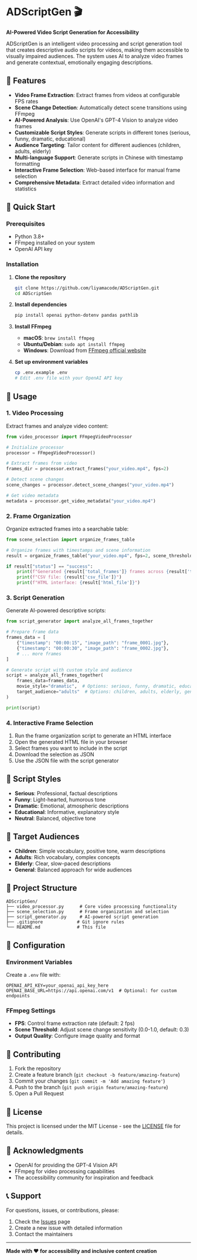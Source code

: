 # ADScriptGen 🎬

**AI-Powered Video Script Generation for Accessibility**

ADScriptGen is an intelligent video processing and script generation tool that creates descriptive audio scripts for videos, making them accessible to visually impaired audiences. The system uses AI to analyze video frames and generate contextual, emotionally engaging descriptions.

## 🌟 Features

- **Video Frame Extraction**: Extract frames from videos at configurable FPS rates
- **Scene Change Detection**: Automatically detect scene transitions using FFmpeg
- **AI-Powered Analysis**: Use OpenAI's GPT-4 Vision to analyze video frames
- **Customizable Script Styles**: Generate scripts in different tones (serious, funny, dramatic, educational)
- **Audience Targeting**: Tailor content for different audiences (children, adults, elderly)
- **Multi-language Support**: Generate scripts in Chinese with timestamp formatting
- **Interactive Frame Selection**: Web-based interface for manual frame selection
- **Comprehensive Metadata**: Extract detailed video information and statistics

## 🚀 Quick Start

### Prerequisites

- Python 3.8+
- FFmpeg installed on your system
- OpenAI API key

### Installation

1. **Clone the repository**
   ```bash
   git clone https://github.com/liyamacode/ADScriptGen.git
   cd ADScriptGen
   ```

2. **Install dependencies**
   ```bash
   pip install openai python-dotenv pandas pathlib
   ```

3. **Install FFmpeg**
   - **macOS**: `brew install ffmpeg`
   - **Ubuntu/Debian**: `sudo apt install ffmpeg`
   - **Windows**: Download from [FFmpeg official website](https://ffmpeg.org/download.html)

4. **Set up environment variables**
   ```bash
   cp .env.example .env
   # Edit .env file with your OpenAI API key
   ```

## 📖 Usage

### 1. Video Processing

Extract frames and analyze video content:

```python
from video_processor import FFmpegVideoProcessor

# Initialize processor
processor = FFmpegVideoProcessor()

# Extract frames from video
frames_dir = processor.extract_frames("your_video.mp4", fps=2)

# Detect scene changes
scene_changes = processor.detect_scene_changes("your_video.mp4")

# Get video metadata
metadata = processor.get_video_metadata("your_video.mp4")
```

### 2. Frame Organization

Organize extracted frames into a searchable table:

```python
from scene_selection import organize_frames_table

# Organize frames with timestamps and scene information
result = organize_frames_table("your_video.mp4", fps=2, scene_threshold=0.3)

if result["status"] == "success":
    print(f"Generated {result['total_frames']} frames across {result['total_scenes']} scenes")
    print(f"CSV file: {result['csv_file']}")
    print(f"HTML interface: {result['html_file']}")
```

### 3. Script Generation

Generate AI-powered descriptive scripts:

```python
from script_generator import analyze_all_frames_together

# Prepare frame data
frames_data = [
    {"timestamp": "00:00:15", "image_path": "frame_0001.jpg"},
    {"timestamp": "00:00:30", "image_path": "frame_0002.jpg"},
    # ... more frames
]

# Generate script with custom style and audience
script = analyze_all_frames_together(
    frames_data=frames_data,
    movie_style="dramatic",  # Options: serious, funny, dramatic, educational, neutral
    target_audience="adults"  # Options: children, adults, elderly, general
)

print(script)
```

### 4. Interactive Frame Selection

1. Run the frame organization script to generate an HTML interface
2. Open the generated HTML file in your browser
3. Select frames you want to include in the script
4. Download the selection as JSON
5. Use the JSON file with the script generator

## 🎨 Script Styles

- **Serious**: Professional, factual descriptions
- **Funny**: Light-hearted, humorous tone
- **Dramatic**: Emotional, atmospheric descriptions
- **Educational**: Informative, explanatory style
- **Neutral**: Balanced, objective tone

## 👥 Target Audiences

- **Children**: Simple vocabulary, positive tone, warm descriptions
- **Adults**: Rich vocabulary, complex concepts
- **Elderly**: Clear, slow-paced descriptions
- **General**: Balanced approach for wide audiences

## 📁 Project Structure

```
ADScriptGen/
├── video_processor.py      # Core video processing functionality
├── scene_selection.py      # Frame organization and selection
├── script_generator.py     # AI-powered script generation
├── .gitignore             # Git ignore rules
└── README.md              # This file
```

## 🔧 Configuration

### Environment Variables

Create a `.env` file with:

```env
OPENAI_API_KEY=your_openai_api_key_here
OPENAI_BASE_URL=https://api.openai.com/v1  # Optional: for custom endpoints
```

### FFmpeg Settings

- **FPS**: Control frame extraction rate (default: 2 fps)
- **Scene Threshold**: Adjust scene change sensitivity (0.0-1.0, default: 0.3)
- **Output Quality**: Configure image quality and format

## 🤝 Contributing

1. Fork the repository
2. Create a feature branch (`git checkout -b feature/amazing-feature`)
3. Commit your changes (`git commit -m 'Add amazing feature'`)
4. Push to the branch (`git push origin feature/amazing-feature`)
5. Open a Pull Request

## 📄 License

This project is licensed under the MIT License - see the [LICENSE](LICENSE) file for details.

## 🙏 Acknowledgments

- OpenAI for providing the GPT-4 Vision API
- FFmpeg for video processing capabilities
- The accessibility community for inspiration and feedback

## 📞 Support

For questions, issues, or contributions, please:

1. Check the [Issues](https://github.com/liyamacode/ADScriptGen/issues) page
2. Create a new issue with detailed information
3. Contact the maintainers

---

**Made with ❤️ for accessibility and inclusive content creation** 